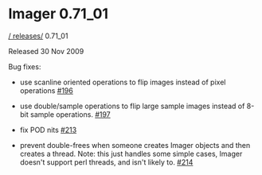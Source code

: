 # Imager 0.71_01

[ / ](..) [releases/](./) 0.71_01

Released 30 Nov 2009

Bug fixes:

 - use scanline oriented operations to flip images instead of pixel operations [#196](https://github.com/tonycoz/imager/issues/196)

 - use double/sample operations to flip large sample images instead of 8-bit sample operations. [#197](https://github.com/tonycoz/imager/issues/197)

 - fix POD nits [#213](https://github.com/tonycoz/imager/issues/213)

 - prevent double-frees when someone creates Imager objects and then creates a thread. Note: this just handles some simple cases, Imager doesn't support perl threads, and isn't likely to. [#214](https://github.com/tonycoz/imager/issues/214)